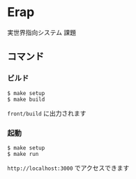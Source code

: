 # Erap

実世界指向システム 課題

## コマンド

### ビルド

```
$ make setup
$ make build
```

`front/build` に出力されます

### 起動

```
$ make setup
$ make run
```

`http://localhost:3000` でアクセスできます
